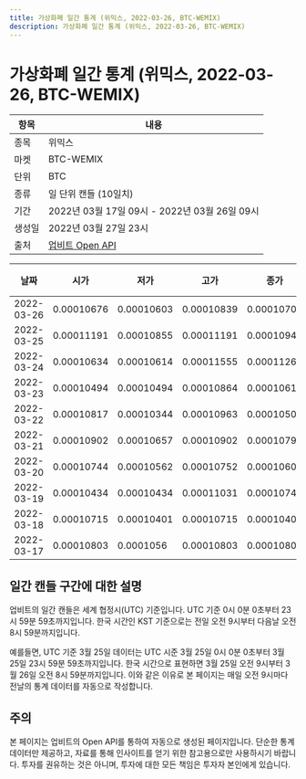 ```yaml
---
title: 가상화폐 일간 통계 (위믹스, 2022-03-26, BTC-WEMIX)
description: 가상화폐 일간 통계 (위믹스, 2022-03-26, BTC-WEMIX)
---
```



가상화폐 일간 통계 (위믹스, 2022-03-26, BTC-WEMIX)
===

|항목|내용|
|--|--|
|종목|위믹스|
|마켓|BTC-WEMIX|
|단위|BTC|
|종류|일 단위 캔들 (10일치)|
|기간|2022년 03월 17일 09시 - 2022년 03월 26일 09시|
|생성일|2022년 03월 27일 23시|
|출처|[업비트 Open API](https://docs.upbit.com)|


|날짜|시가|저가|고가|종가|비고|
|--|--|--|--|--|--|
|2022-03-26|0.00010676|0.00010603|0.00010839|0.00010703|    |
|2022-03-25|0.00011191|0.00010855|0.00011191|0.00010944|    |
|2022-03-24|0.00010634|0.00010614|0.00011555|0.0001126|    |
|2022-03-23|0.00010494|0.00010494|0.00010864|0.00010616|    |
|2022-03-22|0.00010817|0.00010344|0.00010963|0.00010503|    |
|2022-03-21|0.00010902|0.00010657|0.00010902|0.00010793|    |
|2022-03-20|0.00010744|0.00010562|0.00010752|0.00010602|    |
|2022-03-19|0.00010434|0.00010434|0.00011031|0.00010743|    |
|2022-03-18|0.00010715|0.00010401|0.00010715|0.00010402|    |
|2022-03-17|0.00010803|0.0001056|0.00010803|0.00010803|    |


일간 캔들 구간에 대한 설명
---


업비트의 일간 캔들은 세계 협정시(UTC) 기준입니다. 
UTC 기준 0시 0분 0초부터 23시 59분 59초까지입니다. 
한국 시간인 KST 기준으로는 전일 오전 9시부터 다음날 오전 8시 59분까지입니다. 


예를들면, UTC 기준 3월 25일 데이터는 UTC 시준 3월 25일 0시 0분 0초부터 3월 25일 23시 59분 59초까지입니다. 
한국 시간으로 표현하면 3월 25일 오전 9시부터 3월 26일 오전 8시 59분까지입니다. 
이와 같은 이유로 본 페이지는 매일 오전 9시마다 전날의 통계 데이터를 자동으로 작성합니다. 


주의
---


본 페이지는 업비트의 Open API를 통하여 자동으로 생성된 페이지입니다. 
단순한 통계 데이터만 제공하고, 자료를 통해 인사이트를 얻기 위한 참고용으로만 사용하시기 바랍니다. 
투자를 권유하는 것은 아니며, 투자에 대한 모든 책임은 투자자 본인에게 있습니다. 
